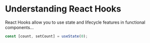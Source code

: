 # Understanding React Hooks

React Hooks allow you to use state and lifecycle features in functional components...

```jsx
const [count, setCount] = useState(0);
```